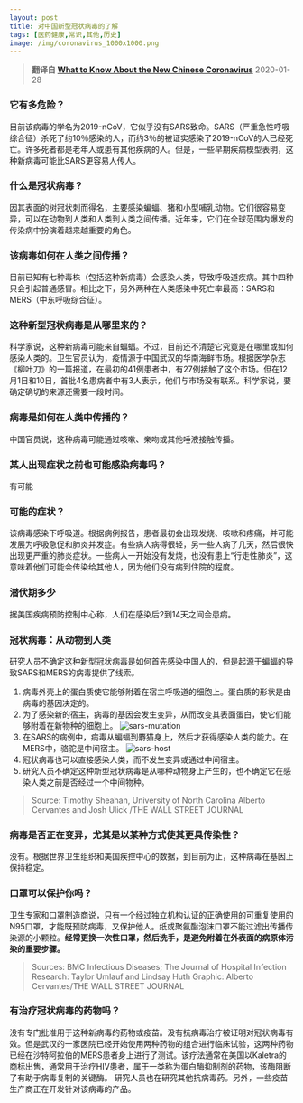 ```yaml
---
layout: post
title: 对中国新型冠状病毒的了解
tags: [医药健康,常识,其他,历史]
image: /img/coronavirus_1000x1000.png
---
```


> **翻译自 [What to Know About the New Chinese Coronavirus](https://www.wsj.com/articles/what-we-know-about-the-wuhan-virus-11579716128)** 2020-01-28

### 它有多危险？

目前该病毒的学名为2019-nCoV，它似乎没有SARS致命。SARS（严重急性呼吸综合征）杀死了约10％感染的人，而约3％的被证实感染了2019-nCoV的人已经死亡。许多死者都是老年人或患有其他疾病的人。但是，一些早期疾病模型表明，这种新病毒可能比SARS更容易人传人。

### 什么是冠状病毒？

因其表面的树冠状刺而得名，主要感染蝙蝠、猪和小型哺乳动物。它们很容易变异，可以在动物到人类和人类到人类之间传播。近年来，它们在全球范围内爆发的传染病中扮演着越来越重要的角色。

###  该病毒如何在人类之间传播？

目前已知有七种毒株（包括这种新病毒）会感染人类，导致呼吸道疾病。其中四种只会引起普通感冒。相比之下，另外两种在人类感染中死亡率最高：SARS和MERS（中东呼吸综合征）。

###  这种新型冠状病毒是从哪里来的？

科学家说，这种新病毒可能来自蝙蝠。不过，目前还不清楚它究竟是在哪里或如何感染人类的。卫生官员认为，疫情源于中国武汉的华南海鲜市场。根据医学杂志《柳叶刀》的一篇报道，在最初的41例患者中，有27例接触了这个市场。但在12月1日和10日，首批4名患病者中有3人表示，他们与市场没有联系。科学家说，要确定确切的来源还需要一段时间。

###  病毒是如何在人类中传播的？

中国官员说，这种病毒可能通过咳嗽、亲吻或其他唾液接触传播。

### 某人出现症状之前也可能感染病毒吗？

有可能

### 可能的症状？

该病毒感染下呼吸道。根据病例报告，患者最初会出现发烧、咳嗽和疼痛，并可能发展为呼吸急促和肺炎并发症。有些病人病得很轻，另一些人病了几天，然后很快出现更严重的肺炎症状。一些病人一开始没有发烧，也没有患上“行走性肺炎”，这意味着他们可能会传染给其他人，因为他们没有病到住院的程度。

### 潜伏期多少

据美国疾病预防控制中心称，人们在感染后2到14天之间会患病。

### 冠状病毒：从动物到人类

研究人员不确定这种新型冠状病毒是如何首先感染中国人的，但是起源于蝙蝠的导致SARS和MERS的病毒提供了线索。

1. 病毒外壳上的蛋白质使它能够附着在宿主呼吸道的细胞上。蛋白质的形状是由病毒的基因决定的。
2. 为了感染新的宿主，病毒的基因会发生变异，从而改变其表面蛋白，使它们能够附着在新物种的细胞上。
![sars-mutation](https://tigerwolf.top/img/sars-mutation.png)
3. 在SARS的病例中，病毒从蝙蝠到麝猫身上，然后才获得感染人类的能力。在MERS中，骆驼是中间宿主。
![sars-host](https://tigerwolf.top/img/sars-host.png)
4. 冠状病毒也可以直接感染人类，而不发生变异或通过中间宿主。
5. 研究人员不确定这种新型冠状病毒是从哪种动物身上产生的，也不确定它在感染人类之前是否经过一个中间物种。
> Source: Timothy Sheahan, University of North Carolina 
> Alberto Cervantes and Josh Ulick /THE WALL STREET JOURNAL

### 病毒是否正在变异，尤其是以某种方式使其更具传染性？

没有。根据世界卫生组织和美国疾控中心的数据，到目前为止，这种病毒在基因上保持稳定。

### 口罩可以保护你吗？

卫生专家和口罩制造商说，只有一个经过独立机构认证的正确使用的可重复使用的N95口罩，才能既预防病毒，又保护他人。纸或聚氨酯泡沫口罩不能过滤出传播传染源的小颗粒。**经常更换一次性口罩，然后洗手，是避免附着在外表面的病原体污染的重要步骤。**
> Sources: BMC Infectious Diseases; The Journal of Hospital Infection
> Research: Taylor Umlauf and Lindsay Huth Graphic: Alberto Cervantes/THE WALL STREET JOURNAL

### 有治疗冠状病毒的药物吗？

没有专门批准用于这种新病毒的药物或疫苗。没有抗病毒治疗被证明对冠状病毒有效。但是武汉的一家医院已经开始使用两种药物的组合进行临床试验，这两种药物已经在沙特阿拉伯的MERS患者身上进行了测试。该疗法通常在美国以Kaletra的商标出售，通常用于治疗HIV患者，属于一类称为蛋白酶抑制剂的药物，该酶阻断了有助于病毒复制的关键酶。 研究人员也在研究其他抗病毒药。另外，一些疫苗生产商正在开发针对该病毒的产品。